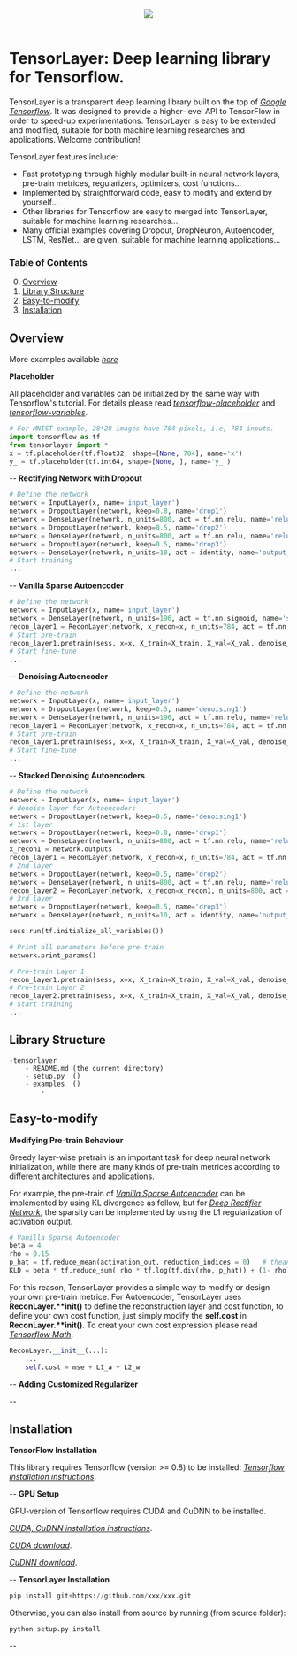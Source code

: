 <div align="center">
  <img src="https://www.tensorflow.org/images/tf_logo_transp.png"><br><br>
</div>

# TensorLayer: Deep learning library for Tensorflow.

TensorLayer is a transparent deep learning library built on the top of *[Google Tensorflow](https://www.tensorflow.org)*. It was designed to provide a higher-level API to TensorFlow in order to speed-up experimentations. TensorLayer is easy to be extended and modified, suitable for both machine learning researches and applications. Welcome contribution!


TensorLayer features include:

- Fast prototyping through highly modular built-in neural network layers, pre-train metrices, regularizers, optimizers, cost functions...
- Implemented by straightforward code, easy to modify and extend by yourself...
- Other libraries for Tensorflow are easy to merged into TensorLayer, suitable for machine learning researches...
- Many official examples covering Dropout, DropNeuron, Autoencoder, LSTM, ResNet... are given, suitable for machine learning applications...

### Table of Contents
0. [Overview](#Overview)
0. [Library Structure](#Library-Structure)
0. [Easy-to-modify](#Easy-to-modify)
0. [Installation](#Installation)


## Overview
More examples available *[here](https://www.xxx)*

**Placeholder**

All placeholder and variables can be initialized by the same way with Tensorflow's tutorial. For details please read *[tensorflow-placeholder](https://www.tensorflow.org/versions/master/api_docs/python/io_ops.html#placeholder)* and *[tensorflow-variables](https://www.tensorflow.org/versions/master/how_tos/variables/index.html)*.

```python
# For MNIST example, 28*28 images have 784 pixels, i.e, 784 inputs.
import tensorflow as tf
from tensorlayer import *
x = tf.placeholder(tf.float32, shape=[None, 784], name='x')
y_ = tf.placeholder(tf.int64, shape=[None, ], name='y_')
```

--
**Rectifying Network with Dropout**

```python
# Define the network
network = InputLayer(x, name='input_layer')
network = DropoutLayer(network, keep=0.8, name='drop1')
network = DenseLayer(network, n_units=800, act = tf.nn.relu, name='relu1')
network = DropoutLayer(network, keep=0.5, name='drop2')
network = DenseLayer(network, n_units=800, act = tf.nn.relu, name='relu2')
network = DropoutLayer(network, keep=0.5, name='drop3')
network = DenseLayer(network, n_units=10, act = identity, name='output_layer')
# Start training
...
```
--
**Vanilla Sparse Autoencoder**

```python
# Define the network
network = InputLayer(x, name='input_layer')
network = DenseLayer(network, n_units=196, act = tf.nn.sigmoid, name='sigmoid1')
recon_layer1 = ReconLayer(network, x_recon=x, n_units=784, act = tf.nn.sigmoid, name='recon_layer1')
# Start pre-train
recon_layer1.pretrain(sess, x=x, X_train=X_train, X_val=X_val, denoise_name=None, n_epoch=200, batch_size=128, print_freq=10, save=True, save_name='w1pre_')
# Start fine-tune
...
```
--
**Denoising Autoencoder**

```python
# Define the network
network = InputLayer(x, name='input_layer')
network = DropoutLayer(network, keep=0.5, name='denoising1')   
network = DenseLayer(network, n_units=196, act = tf.nn.relu, name='relu1')
recon_layer1 = ReconLayer(network, x_recon=x, n_units=784, act = tf.nn.softplus, name='recon_layer1')
# Start pre-train
recon_layer1.pretrain(sess, x=x, X_train=X_train, X_val=X_val, denoise_name='denoising1', n_epoch=200, batch_size=128, print_freq=10, save=True, save_name='w1pre_')
# Start fine-tune
...
```
--
**Stacked Denoising Autoencoders**

```python
# Define the network
network = InputLayer(x, name='input_layer')
# denoise layer for Autoencoders
network = DropoutLayer(network, keep=0.5, name='denoising1')
# 1st layer
network = DropoutLayer(network, keep=0.8, name='drop1')
network = DenseLayer(network, n_units=800, act = tf.nn.relu, name='relu1')
x_recon1 = network.outputs
recon_layer1 = ReconLayer(network, x_recon=x, n_units=784, act = tf.nn.softplus, name='recon_layer1')
# 2nd layer
network = DropoutLayer(network, keep=0.5, name='drop2')
network = DenseLayer(network, n_units=800, act = tf.nn.relu, name='relu2')
recon_layer2 = ReconLayer(network, x_recon=x_recon1, n_units=800, act = tf.nn.softplus, name='recon_layer2')
# 3rd layer
network = DropoutLayer(network, keep=0.5, name='drop3')
network = DenseLayer(network, n_units=10, act = identity, name='output_layer')

sess.run(tf.initialize_all_variables())

# Print all parameters before pre-train
network.print_params()

# Pre-train Layer 1
recon_layer1.pretrain(sess, x=x, X_train=X_train, X_val=X_val, denoise_name='denoising1', n_epoch=100, batch_size=128, print_freq=10, save=True, save_name='w1pre_')
# Pre-train Layer 2
recon_layer2.pretrain(sess, x=x, X_train=X_train, X_val=X_val, denoise_name='denoising1', n_epoch=100, batch_size=128, print_freq=10, save=False)
# Start training
...
```
## Library Structure
	-tensorlayer
		- README.md	(the current directory)
		- setup.py	()
		- examples	()
			-

## Easy-to-modify
**Modifying Pre-train Behaviour**

Greedy layer-wise pretrain is an important task for deep neural network initialization, while there are many kinds of pre-train metrices according to different architectures and applications.

For example, the pre-train of *[Vanilla Sparse Autoencoder](http://deeplearning.stanford.edu/wiki/index.php/Autoencoders_and_Sparsity)* can be implemented by using KL divergence as follow, but for *[Deep Rectifier Network](http://www.jmlr.org/proceedings/papers/v15/glorot11a/glorot11a.pdf)*, the sparsity can be implemented by using the L1 regularization of activation output.

```python
# Vanilla Sparse Autoencoder
beta = 4
rho = 0.15
p_hat = tf.reduce_mean(activation_out, reduction_indices = 0)   # theano: p_hat = T.mean( self.a[i], axis=0 )
KLD = beta * tf.reduce_sum( rho * tf.log(tf.div(rho, p_hat)) + (1- rho) * tf.log((1- rho)/ (tf.sub(float(1), p_hat))) )
```

For this reason, TensorLayer provides a simple way to modify or design your own pre-train metrice. For Autoencoder, TensorLayer uses **ReconLayer.*__*init__()** to define the reconstruction layer and cost function, to define your own cost function, just simply modify the **self.cost** in **ReconLayer.*__*init__()**. To creat your own cost expression please read *[Tensorflow Math](https://www.tensorflow.org/versions/master/api_docs/python/math_ops.html)*.
    
```python    
ReconLayer.__init__(...):
    ...
	self.cost = mse + L1_a + L2_w
```
--
**Adding Customized Regularizer**

--

## Installation

**TensorFlow Installation**

This library requires Tensorflow (version >= 0.8) to be installed: *[Tensorflow installation instructions](https://www.tensorflow.org/versions/r0.9/get_started/os_setup.html)*.

--
**GPU Setup**

GPU-version of Tensorflow requires CUDA and CuDNN to be installed.

*[CUDA, CuDNN installation instructions](https://www.tensorflow.org/versions/r0.9/get_started/os_setup.html#optional-install-cuda-gpus-on-linux)*.
	
*[CUDA download](https://developer.nvidia.com/cuda-downloads)*.

*[CuDNN download](https://developer.nvidia.com/cudnn)*.

--
**TensorLayer Installation**
```python
pip install git+https://github.com/xxx/xxx.git
```

Otherwise, you can also install from source by running (from source folder):

```python
python setup.py install
```
--